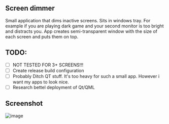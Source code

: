 ## Screen dimmer

Small application that dims inactive screens. Sits in windows tray. For example if you are playing dark game and your second monitor is too bright and distracts you. App creates semi-transparent window with the size of each screen and puts them on top.

## TODO:

- [ ] NOT TESTED FOR 3+ SCREENS!!!
- [ ] Create release build configuration
- [ ] Probably Ditch QT stuff. It's too heavy for such a small app. However i want my apps to look nice.
- [ ] Research bettel deployment of Qt/QML

## Screenshot

![image](https://user-images.githubusercontent.com/28277100/88227098-c1082d80-cc75-11ea-9e8d-87e527bff89e.png)